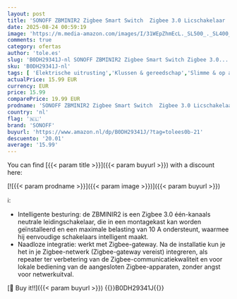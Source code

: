 ```yaml
---
layout: post
title: 'SONOFF ZBMINIR2 Zigbee Smart Switch  Zigbee 3.0 Licschakelaar  Zigbee Smart Switch  werkt met Alexa & Google Home  Zigbee Hub vereist  neutrale kabel vereist'
date: 2025-08-24 00:59:19
image: 'https://m.media-amazon.com/images/I/31WEpZhmEcL._SL500_._SL400_.jpg'
comments: true
category: ofertas
author: 'tole.es'
slug: 'B0DH29341J-nl SONOFF ZBMINIR2 Zigbee Smart Switch Zigbee 3.0...'
sku: 'B0DH29341J-nl'
tags: [ 'Elektrische uitrusting','Klussen & gereedschap','Slimme & op afstand bedienbare stekkers','Stopcontacten & accessoires','sonoff','🇳🇱', ]
actualPrice: 15.99 EUR
currency: EUR
price: 15.99
comparePrice: 19.99 EUR
prodname: 'SONOFF ZBMINIR2 Zigbee Smart Switch  Zigbee 3.0 Licschakelaar  Zigbee Smart Switch  werkt met Alexa & Google Home  Zigbee Hub vereist  neutrale kabel vereist'
country: 'nl'
flag: '🇳🇱'
brand: 'SONOFF'
buyurl: 'https://www.amazon.nl/dp/B0DH29341J/?tag=tolees0b-21'
descuento: '20.01'
average: '15.99'
---
```


You can find [{{< param title >}}]({{< param buyurl >}}) with a discount here:

[![{{< param prodname >}}]({{< param image >}})]({{< param buyurl >}})

ℹ️:

- Intelligente besturing: de ZBMINIR2 is een Zigbee 3.0 één-kanaals neutrale leidingschakelaar, die in een montagekast kan worden geïnstalleerd en een maximale belasting van 10 A ondersteunt, waarmee hij eenvoudige schakelaars intelligent maakt.
- Naadloze integratie: werkt met Zigbee-gateway. Na de installatie kun je het in je Zigbee-netwerk (Zigbee-gateway vereist) integreren, als repeater ter verbetering van de Zigbee-communicatiekwaliteit en voor lokale bediening van de aangesloten Zigbee-apparaten, zonder angst voor netwerkuitval.

[🛒 Buy it!!]({{< param buyurl >}})
{{<world>}}B0DH29341J{{</world>}}
